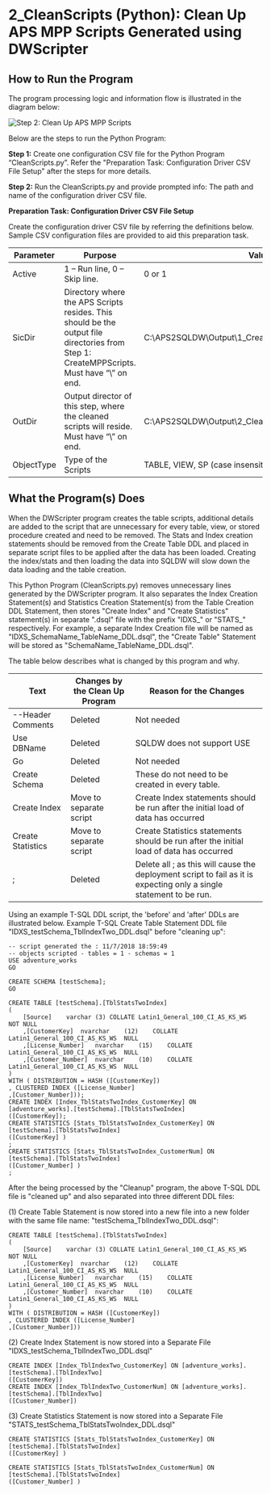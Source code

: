 
# **2_CleanScripts (Python):** Clean Up APS MPP Scripts Generated using  DWScripter 


## **How to Run the Program** ##


The program processing logic and information flow is illustrated in the diagram below: 

![Step 2: Clean Up APS MPP Scripts](https://i.imgur.com/V4Jmj8T.jpg)

Below are the steps to run the Python Program: 

**Step 1:** Create one configuration CSV file for the Python Program “CleanScripts.py”.  Refer the "Preparation Task: Configuration Driver CSV File Setup" after the steps for more details.  

**Step 2:** Run the CleanScripts.py and provide prompted info: The path and name of the configuration driver CSV file.

**Preparation Task: Configuration Driver CSV File Setup**

Create the configuration driver CSV file by referring the definitions below. Sample CSV configuration files are provided to aid this preparation task. 


| Parameter           | Purpose                              |      Value (Sample)     |
| --------------------| -------------------------------------|-------------------------| 
| Active              | 1 – Run line, 0 – Skip line.         | 0 or 1                  |
| SicDir              | Directory where the APS Scripts resides. This should be the output file directories from Step 1: CreateMPPScripts. Must have “\” on end. | C:\APS2SQLDW\Output\1_CreateMPPScripts\adventure_works\Tables\ |
| OutDir        | Output director of this step, where the cleaned scripts will reside. Must have “\” on end. | C:\APS2SQLDW\Output\2_CleanScripts\adventure_works\Tables\        |
| ObjectType        | Type of the Scripts      | TABLE, VIEW, SP  (case insensitive)   |


## **What the Program(s) Does** ##

When the DWScripter program creates the table scripts, additional details are added to the script that are unnecessary for every table, view, or stored procedure created and need to be removed.  The Stats and Index creation statements should be removed from the Create Table DDL and placed in separate script files to be applied after the data has been loaded.  Creating the index/stats and then loading the data into SQLDW will slow down the data loading and the table creation.  

This Python Program (CleanScripts.py) removes unnecessary lines generated by the DWScripter program. It also separates the Index Creation Statement(s) and Statistics Creation Statement(s) from the Table Creation DDL Statement, then stores "Create Index" and "Create Statistics" statement(s) in separate ".dsql" file with the prefix "IDXS_" or "STATS_" respectively. For example, a separate Index Creation file will be named as "IDXS_SchemaName_TableName_DDL.dsql", the "Create Table" Statement will be stored as "SchemaName_TableName_DDL.dsql".

The table below describes what is changed by this program and why. 

| Text                | Changes by the Clean Up Program      |      Reason for the Changes                             |
| --------------------| -------------------------------------|---------------------------------------------------------| 
| --Header Comments   |   Deleted                            | Not needed                                              |
| Use DBName          |   Deleted                            | SQLDW does not support USE                              |
| Go                  |   Deleted                            | Not needed                                              |
| Create Schema       |   Deleted                            | These do not need to be created in every table.         |
| Create Index        |   Move to separate script            | Create Index statements should be run after the initial load of data has occurred |
| Create Statistics   |   Move to separate script     | Create Statistics statements should be run after the initial load of data has occurred     |
| ;                   | Deleted | Delete all ; as this will cause the deployment script to fail as it is expecting only a single statement to be run. |

Using an example T-SQL DDL script, the 'before' and 'after' DDLs are illustrated below. 
Example T-SQL Create Table Statement DDL file "IDXS_testSchema_TblIndexTwo_DDL.dsql" before "cleaning up":

    -- script generated the : 11/7/2018 18:59:49
    -- objects scripted - tables = 1 - schemas = 1
    USE adventure_works
    GO
    
    CREATE SCHEMA [testSchema];
    GO
    
    CREATE TABLE [testSchema].[TblStatsTwoIndex]
    (
    	[Source]	varchar	(3)	COLLATE	Latin1_General_100_CI_AS_KS_WS	NOT NULL 
    	,[CustomerKey]	nvarchar	(12)	COLLATE	Latin1_General_100_CI_AS_KS_WS	NULL 
    	,[License_Number]	nvarchar	(15)	COLLATE	Latin1_General_100_CI_AS_KS_WS	NULL 
    	,[Customer_Number]	nvarchar	(10)	COLLATE	Latin1_General_100_CI_AS_KS_WS	NULL 
    )
    WITH ( DISTRIBUTION = HASH ([CustomerKey])
    , CLUSTERED INDEX ([License_Number]
    ,[Customer_Number]));
    CREATE INDEX [Index_TblStatsTwoIndex_CustomerKey] ON [adventure_works].[testSchema].[TblStatsTwoIndex] 
    ([CustomerKey]);
    CREATE STATISTICS [Stats_TblStatsTwoIndex_CustomerKey] ON [testSchema].[TblStatsTwoIndex] 
    ([CustomerKey] )
    ;
    CREATE STATISTICS [Stats_TblStatsTwoIndex_CustomerNum] ON [testSchema].[TblStatsTwoIndex] 
    ([Customer_Number] )
    ;

After the being processed by the "Cleanup" program, the above T-SQL DDL file is "cleaned up" and also separated into three different DDL files: 

(1) Create Table Statement is now stored into a new file into a new folder with the same file name: "testSchema_TblIndexTwo_DDL.dsql":
    
    CREATE TABLE [testSchema].[TblStatsTwoIndex]
    (
    	[Source]	varchar	(3)	COLLATE	Latin1_General_100_CI_AS_KS_WS	NOT NULL 
    	,[CustomerKey]	nvarchar	(12)	COLLATE	Latin1_General_100_CI_AS_KS_WS	NULL 
    	,[License_Number]	nvarchar	(15)	COLLATE	Latin1_General_100_CI_AS_KS_WS	NULL 
    	,[Customer_Number]	nvarchar	(10)	COLLATE	Latin1_General_100_CI_AS_KS_WS	NULL 
    )
    WITH ( DISTRIBUTION = HASH ([CustomerKey])
    , CLUSTERED INDEX ([License_Number]
    ,[Customer_Number]))
    

(2) Create Index Statement is now stored into a Separate File "IDXS_testSchema_TblIndexTwo_DDL.dsql"

    CREATE INDEX [Index_TblIndexTwo_CustomerKey] ON [adventure_works].[testSchema].[TblIndexTwo] 
    ([CustomerKey])
    CREATE INDEX [Index_TblIndexTwo_CustomerNum] ON [adventure_works].[testSchema].[TblIndexTwo] 
    ([Customer_Number])

(3) Create Statistics Statement is now stored into a Separate File "STATS_testSchema_TblStatsTwoIndex_DDL.dsql"

    CREATE STATISTICS [Stats_TblStatsTwoIndex_CustomerKey] ON [testSchema].[TblStatsTwoIndex] 
    ([CustomerKey] )
    
    CREATE STATISTICS [Stats_TblStatsTwoIndex_CustomerNum] ON [testSchema].[TblStatsTwoIndex] 
    ([Customer_Number] )
    

